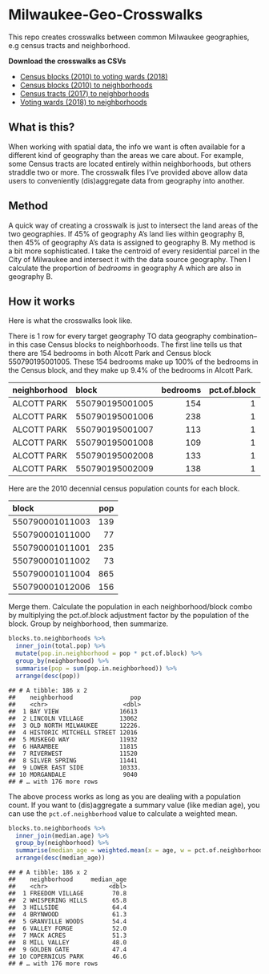 
# Milwaukee-Geo-Crosswalks

This repo creates crosswalks between common Milwaukee geographies, e.g
census tracts and neighborhood.

**Download the crosswalks as CSVs**

  - [Census blocks (2010) to voting wards
    (2018)](https://github.com/jdjohn215/Milwaukee-Geo-Crosswalks/blob/master/Crosswalks/2010CensusBlocks_to_2018VotingWards.csv)
  - [Census blocks (2010) to
    neighborhoods](https://github.com/jdjohn215/Milwaukee-Geo-Crosswalks/blob/master/Crosswalks/2010CensusBlocks_to_Neighborhoods.csv)
  - [Census tracts (2017) to
    neighborhoods](https://github.com/jdjohn215/Milwaukee-Geo-Crosswalks/blob/master/Crosswalks/2017CensusTracts_to_Neighborhoods.csv)
  - [Voting wards (2018) to
    neighborhoods](https://github.com/jdjohn215/Milwaukee-Geo-Crosswalks/blob/master/Crosswalks/2018VotingWards_to_Neighborhoods.csv)

## What is this?

When working with spatial data, the info we want is often available for
a different kind of geography than the areas we care about. For example,
some Census tracts are located entirely within neighborhoods, but others
straddle two or more. The crosswalk files I’ve provided above allow data
users to conveniently (dis)aggregate data from geography into another.

## Method

A quick way of creating a crosswalk is just to intersect the land areas
of the two geographies. If 45% of geography A’s land lies within
geography B, then 45% of geography A’s data is assigned to geography B.
My method is a bit more sophisticated. I take the centroid of every
residential parcel in the City of Milwaukee and intersect it with the
data source geography. Then I calculate the proportion of *bedrooms* in
geography A which are also in geography B.

## How it works

Here is what the crosswalks look like.

There is 1 row for every target geography TO data geography
combination–in this case Census blocks to neighborhoods. The first
line tells us that there are 154 bedrooms in both Alcott Park and Census
block 550790195001005. These 154 bedrooms make up 100% of the bedrooms
in the Census block, and they make up 9.4% of the bedrooms in Alcott
Park.

| neighborhood | block           | bedrooms | pct.of.block | pct.of.neighborhood |
| :----------- | :-------------- | -------: | -----------: | ------------------: |
| ALCOTT PARK  | 550790195001005 |      154 |            1 |           0.0939597 |
| ALCOTT PARK  | 550790195001006 |      238 |            1 |           0.1452105 |
| ALCOTT PARK  | 550790195001007 |      113 |            1 |           0.0689445 |
| ALCOTT PARK  | 550790195001008 |      109 |            1 |           0.0665040 |
| ALCOTT PARK  | 550790195002008 |      133 |            1 |           0.0811470 |
| ALCOTT PARK  | 550790195002009 |      138 |            1 |           0.0841977 |

Here are the 2010 decennial census population counts for each block.

| block           | pop |
| :-------------- | --: |
| 550790001011003 | 139 |
| 550790001011000 |  77 |
| 550790001011001 | 235 |
| 550790001011002 |  73 |
| 550790001011004 | 865 |
| 550790001012006 | 156 |

Merge them. Calculate the population in each neighborhood/block combo by
multiplying the pct.of.block adjustment factor by the population of the
block. Group by neighborhood, then summarize.

``` r
blocks.to.neighborhoods %>%
  inner_join(total.pop) %>%
  mutate(pop.in.neighborhood = pop * pct.of.block) %>%
  group_by(neighborhood) %>%
  summarise(pop = sum(pop.in.neighborhood)) %>%
  arrange(desc(pop))
```

    ## # A tibble: 186 x 2
    ##    neighborhood                pop
    ##    <chr>                     <dbl>
    ##  1 BAY VIEW                 16613 
    ##  2 LINCOLN VILLAGE          13062 
    ##  3 OLD NORTH MILWAUKEE      12226.
    ##  4 HISTORIC MITCHELL STREET 12016 
    ##  5 MUSKEGO WAY              11932 
    ##  6 HARAMBEE                 11815 
    ##  7 RIVERWEST                11520 
    ##  8 SILVER SPRING            11441 
    ##  9 LOWER EAST SIDE          10333.
    ## 10 MORGANDALE                9040 
    ## # … with 176 more rows

The above process works as long as you are dealing with a population
count. If you want to (dis)aggregate a summary value (like median age),
you can use the `pct.of.neighborhood` value to calculate a weighted
mean.

``` r
blocks.to.neighborhoods %>%
  inner_join(median.age) %>%
  group_by(neighborhood) %>%
  summarise(median_age = weighted.mean(x = age, w = pct.of.neighborhood, na.rm = T)) %>%
  arrange(desc(median_age))
```

    ## # A tibble: 186 x 2
    ##    neighborhood     median_age
    ##    <chr>                 <dbl>
    ##  1 FREEDOM VILLAGE        70.8
    ##  2 WHISPERING HILLS       65.8
    ##  3 HILLSIDE               64.4
    ##  4 BRYNWOOD               61.3
    ##  5 GRANVILLE WOODS        54.4
    ##  6 VALLEY FORGE           52.0
    ##  7 MACK ACRES             51.3
    ##  8 MILL VALLEY            48.0
    ##  9 GOLDEN GATE            47.4
    ## 10 COPERNICUS PARK        46.6
    ## # … with 176 more rows
